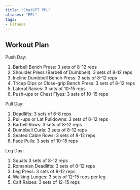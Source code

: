 ```yaml
---
title: "ChatGPT PPL"
aliases: "PPL"
tags:
- Fitness 
---
```


## Workout Plan

Push Day:
1. Barbell Bench Press: 3 sets of 8-12 reps
2. Shoulder Press (Barbell of Dumbbell): 3 sets of 8-12 reps
3. Incline Dumbbell Bench Press: 3 sets of 8-12 reps
4. Tricep Dips or Close-grip Bench Press: 3 sets of 8-12 reps
5. Lateral Raises: 3 sets of 10-15 reps
6. Push-ups or Chest Flyes: 3 sets of 10-15 reps

Pull Day:
1. Deadlifts: 3 sets of 6-8 reps
2. Pull-ups or Lat Pulldowns: 3 sets of 8-12 reps
3. Barbell Rows: 3 sets of 8-12 reps
4. Dumbbell Curls: 3 sets of 8-12 reps
5. Seated Cable Rows: 3 sets of 8-12 reps
6. Face Pulls: 3 sets of 10-15 reps

Leg Day:
1. Squats 3 sets of 8-12 reps
2. Romanian Deadlifts: 3 sets of 8-12 reps
3. Leg Press: 3 sets of 8-12 reps
4. Walking Lunges: 3 sets of 12-15 reps per leg
5. Calf Raises: 3 sets of 12-15 reps

